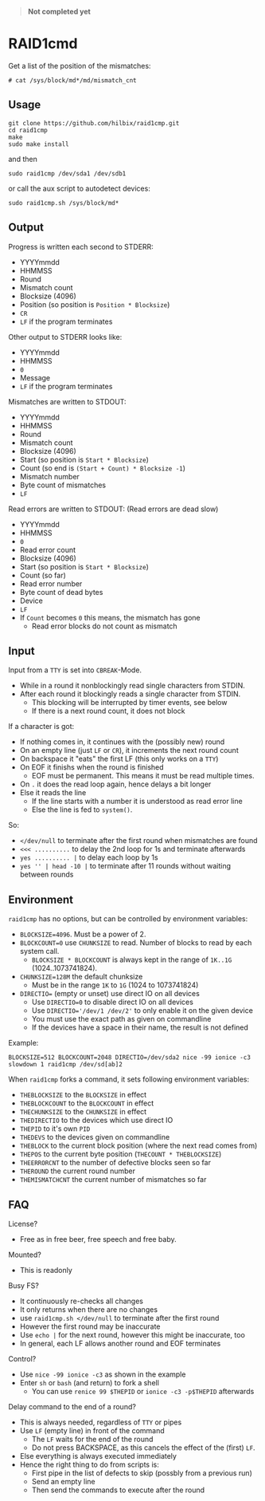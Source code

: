 > **Not completed yet**

# RAID1cmd

Get a list of the position of the mismatches:

	# cat /sys/block/md*/md/mismatch_cnt

## Usage

	git clone https://github.com/hilbix/raid1cmp.git
	cd raid1cmp
	make
	sudo make install

and then

	sudo raid1cmp /dev/sda1 /dev/sdb1

or call the aux script to autodetect devices:

	sudo raid1cmp.sh /sys/block/md*

## Output

Progress is written each second to STDERR:

- YYYYmmdd
- HHMMSS
- Round
- Mismatch count
- Blocksize (4096)
- Position (so position is `Position * Blocksize`)
- `CR`
- `LF` if the program terminates

Other output to STDERR looks like:

- YYYYmmdd
- HHMMSS
- `0`
- Message
- `LF` if the program terminates

Mismatches are written to STDOUT:

- YYYYmmdd
- HHMMSS
- Round
- Mismatch count
- Blocksize (4096)
- Start (so position is `Start * Blocksize`)
- Count (so end is `(Start + Count) * Blocksize -1`)
- Mismatch number
- Byte count of mismatches
- `LF`

Read errors are written to STDOUT: (Read errors are dead slow)

- YYYYmmdd
- HHMMSS
- `0`
- Read error count
- Blocksize (4096)
- Start (so position is `Start * Blocksize`)
- Count (so far)
- Read error number
- Byte count of dead bytes
- Device
- `LF`
- If `Count` becomes `0` this means, the mismatch has gone
  - Read error blocks do not count as mismatch

## Input

Input from a `TTY` is set into `CBREAK`-Mode.

- While in a round it nonblockingly read single characters from STDIN.
- After each round it blockingly reads a single character from STDIN.
  - This blocking will be interrupted by timer events, see below
  - If there is a next round count, it does not block

If a character is got:

- If nothing comes in, it continues with the (possibly new) round
- On an empty line (just `LF` or `CR`), it increments the next round count
- On backspace it "eats" the first LF (this only works on a `TTY`)
- On EOF it finishs when the round is finished
  - EOF must be permanent.  This means it must be read multiple times.
- On `.` it does the read loop again, hence delays a bit longer
- Else it reads the line
  - If the line starts with a number it is understood as read error line
  - Else the line is fed to `system()`.

So:

- `</dev/null` to terminate after the first round when mismatches are found
- `<<< ..........` to delay the 2nd loop for 1s and terminate afterwards
- `yes .......... |` to delay each loop by 1s
- `yes '' | head -10 |` to terminate after 11 rounds without waiting between rounds


## Environment

`raid1cmp` has no options, but can be controlled by environment variables:

- `BLOCKSIZE=4096`.  Must be a power of 2.
- `BLOCKCOUNT=0` use `CHUNKSIZE` to read.  Number of blocks to read by each system call.
  - `BLOCKSIZE * BLOCKCOUNT` is always kept in the range of `1K..1G` (1024..1073741824).
- `CHUNKSIZE=128M` the default chunksize
  - Must be in the range `1K` to `1G` (1024 to 1073741824)
- `DIRECTIO=` (empty or unset) use direct IO on all devices
  - Use `DIRECTIO=0` to disable direct IO on all devices
  - Use `DIRECTIO='/dev/1 /dev/2'` to only enable it on the given device
  - You must use the exact path as given on commandline
  - If the devices have a space in their name, the result is not defined

Example:

	BLOCKSIZE=512 BLOCKCOUNT=2048 DIRECTIO=/dev/sda2 nice -99 ionice -c3 slowdown 1 raid1cmp /dev/sd[ab]2

When `raid1cmp` forks a command, it sets following environment variables:

- `THEBLOCKSIZE` to the `BLOCKSIZE` in effect
- `THEBLOCKCOUNT` to the `BLOCKCOUNT` in effect
- `THECHUNKSIZE` to the `CHUNKSIZE` in effect
- `THEDIRECTIO` to the devices which use direct IO
- `THEPID` to it's own `PID`
- `THEDEVS` to the devices given on commandline
- `THEBLOCK` to the current block position (where the next read comes from)
- `THEPOS` to the current byte position (`THECOUNT * THEBLOCKSIZE`)
- `THEERRORCNT` to the number of defective blocks seen so far
- `THEROUND` the current round number
- `THEMISMATCHCNT` the current number of mismatches so far


## FAQ

License?

- Free as in free beer, free speech and free baby.

Mounted?

- This is readonly

Busy FS?

- It continuously re-checks all changes
- It only returns when there are no changes
- use `raid1cmp.sh </dev/null` to terminate after the first round
- However the first round may be inaccurate
- Use `echo |` for the next round, however this might be inaccurate, too
- In general, each LF allows another round and EOF terminates

Control?

- Use `nice -99 ionice -c3` as shown in the example
- Enter `sh` or `bash` (and return) to fork a shell
  - You can use `renice 99 $THEPID` or `ionice -c3 -p$THEPID` afterwards

Delay command to the end of a round?

- This is always needed, regardless of `TTY` or pipes
- Use `LF` (empty line) in front of the command
  - The `LF` waits for the end of the round
  - Do not press BACKSPACE, as this cancels the effect of the (first) `LF`.
- Else everything is always executed immediately
- Hence the right thing to do from scripts is:
  - First pipe in the list of defects to skip (possbly from a previous run)
  - Send an empty line
  - Then send the commands to execute after the round

